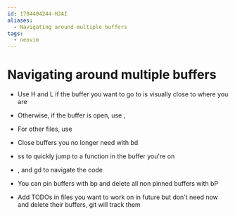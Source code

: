 ```yaml
---
id: 1704404244-HJAI
aliases:
  - Navigating around multiple buffers
tags:
  - neovim
---
```



# Navigating around multiple buffers
* Use H and L if the buffer you want to go to is visually close to where you are
* Otherwise, if the buffer is open, use <leader>,
* For other files, use <leader><space>
* Close buffers you no longer need with <leader>bd
* <leader>ss to quickly jump to a function in the buffer you're on
* <c-o>, <c-i> and gd to navigate the code

* You can pin buffers with <leader>bp and delete all non pinned buffers with <leader>bP
* Add TODOs in files you want to work on in future but don't need now and delete their buffers, git will track them

